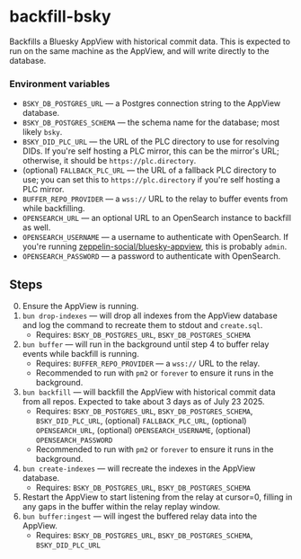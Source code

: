 # backfill-bsky

Backfills a Bluesky AppView with historical commit data. This is expected to run on the same machine as the AppView, and will write directly to the database.

### Environment variables

- `BSKY_DB_POSTGRES_URL` — a Postgres connection string to the AppView database.
- `BSKY_DB_POSTGRES_SCHEMA` — the schema name for the database; most likely `bsky`.
- `BSKY_DID_PLC_URL` — the URL of the PLC directory to use for resolving DIDs. If you're self hosting a PLC mirror, this can be the mirror's URL; otherwise, it should be `https://plc.directory`.
- (optional) `FALLBACK_PLC_URL` — the URL of a fallback PLC directory to use; you can set this to `https://plc.directory` if you're self hosting a PLC mirror.
- `BUFFER_REPO_PROVIDER` — a `wss://` URL to the relay to buffer events from while backfilling.
- `OPENSEARCH_URL` — an optional URL to an OpenSearch instance to backfill as well.
- `OPENSEARCH_USERNAME` — a username to authenticate with OpenSearch. If you're running [zeppelin-social/bluesky-appview](https://github.com/zeppelin-social/bluesky-appview), this is probably `admin`.
- `OPENSEARCH_PASSWORD` — a password to authenticate with OpenSearch.

## Steps

0. Ensure the AppView is running.
1. `bun drop-indexes` — will drop all indexes from the AppView database and log the command to recreate them to stdout and `create.sql`.
    - Requires: `BSKY_DB_POSTGRES_URL`, `BSKY_DB_POSTGRES_SCHEMA`
2. `bun buffer` — will run in the background until step 4 to buffer relay events while backfill is running.
    - Requires: `BUFFER_REPO_PROVIDER` — a `wss://` URL to the relay.
    - Recommended to run with `pm2` or `forever` to ensure it runs in the background.
3. `bun backfill` — will backfill the AppView with historical commit data from all repos. Expected to take about 3 days as of July 23 2025.
   - Requires: `BSKY_DB_POSTGRES_URL`, `BSKY_DB_POSTGRES_SCHEMA`, `BSKY_DID_PLC_URL`, (optional) `FALLBACK_PLC_URL`, (optional) `OPENSEARCH_URL`, (optional) `OPENSEARCH_USERNAME`, (optional) `OPENSEARCH_PASSWORD`
   - Recommended to run with `pm2` or `forever` to ensure it runs in the background.
4. `bun create-indexes` — will recreate the indexes in the AppView database.
    - Requires: `BSKY_DB_POSTGRES_URL`, `BSKY_DB_POSTGRES_SCHEMA`
5. Restart the AppView to start listening from the relay at cursor=0, filling in any gaps in the buffer within the relay replay window.
6. `bun buffer:ingest` — will ingest the buffered relay data into the AppView.
    - Requires: `BSKY_DB_POSTGRES_URL`, `BSKY_DB_POSTGRES_SCHEMA`, `BSKY_DID_PLC_URL`
